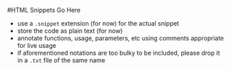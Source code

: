 #HTML Snippets Go Here

 - use a `.snippet` extension (for now) for the actual snippet
 - store the code as plain text (for now)
 - annotate functions, usage, parameters, etc using comments appropriate for live usage
 - if aforementioned notations are too bulky to be included, please drop it in a `.txt` file of the same name
